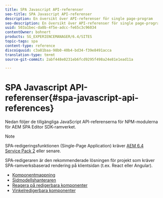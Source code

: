 ```yaml
---
title: SPA Javascript API-referenser
seo-title: SPA Javascript API-referenser
description: En översikt över API-referenser för single page-program
seo-description: En översikt över API-referenser för single page-program
uuid: 503a1bec-da8b-4f5e-adcc-fe65c3c96034
contentOwner: bohnert
products: SG_EXPERIENCEMANAGER/6.4/SITES
topic-tags: spa
content-type: reference
discoiquuid: c3a81baa-98b0-40b4-bd34-f39e8491acca
translation-type: tm+mt
source-git-commit: 2abf448e0231eb6fcd9295f498a24e81e1ead11a

---
```



# SPA Javascript API-referenser{#spa-javascript-api-references}

Nedan följer de tillgängliga JavaScript API-referenserna för NPM-modulerna för AEM SPA Editor SDK-ramverket.

>[!NOTE]
>SPA-redigeringsfunktionen (Single-Page Application) kräver [AEM 6.4 Service Pack 2](https://helpx.adobe.com/experience-manager/6-4/release-notes/sp-release-notes.html) eller senare.
>
>SPA-redigeraren är den rekommenderade lösningen för projekt som kräver SPA-ramverksbaserad rendering på klientsidan (t.ex. React eller Angular).

* [Komponentmappning](https://www.npmjs.com/package/@adobe/cq-spa-component-mapping)
* [Sidmodellshanteraren](https://www.npmjs.com/package/@adobe/cq-spa-page-model-manager)
* [Reagera på redigerbara komponenter](https://www.npmjs.com/package/@adobe/cq-react-editable-components)
* [Vinkelredigerbara komponenter](https://www.npmjs.com/package/@adobe/cq-angular-editable-components)